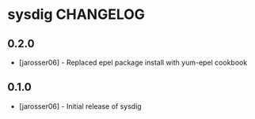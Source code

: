 sysdig CHANGELOG
================

0.2.0
-----
- [jarosser06] - Replaced epel package install with yum-epel cookbook

0.1.0
-----
- [jarosser06] - Initial release of sysdig
